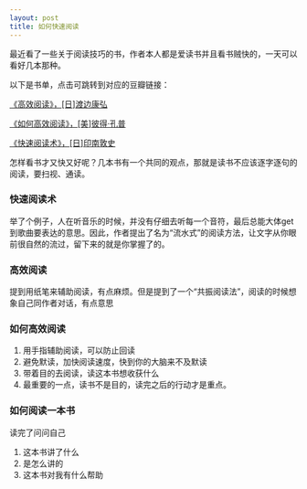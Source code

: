 ```yaml
---
layout: post
title: 如何快速阅读
---
```


最近看了一些关于阅读技巧的书，作者本人都是爱读书并且看书贼快的，一天可以看好几本那种。

以下是书单，点击可跳转到对应的豆瓣链接：

[《高效阅读》，[日]渡边康弘](https://book.douban.com/subject/27199270/)

[《如何高效阅读》，[美]彼得·孔普](https://book.douban.com/subject/26391279/)

[《快速阅读术》，[日]印南敦史](https://book.douban.com/subject/27032526/)


怎样看书才又快又好呢？几本书有一个共同的观点，那就是读书不应该逐字逐句的阅读，要扫视、通读。

### 快速阅读术

​	举了个例子，人在听音乐的时候，并没有仔细去听每一个音符，最后总能大体get到歌曲要表达的意思。因此，作者提出了名为“流水式”的阅读方法，让文字从你眼前很自然的流过，留下来的就是你掌握了的。

### 高效阅读

提到用纸笔来辅助阅读，有点麻烦。但是提到了一个“共振阅读法”，阅读的时候想象自己同作者对话，有点意思

### 如何高效阅读

1. 用手指辅助阅读，可以防止回读
2. 避免默读，加快阅读速度，快到你的大脑来不及默读
3. 带着目的去阅读，读这本书想收获什么
4. 最重要的一点，读书不是目的，读完之后的行动才是重点。

### 如何阅读一本书

读完了问问自己
1. 这本书讲了什么
2. 是怎么讲的
3. 这本书对我有什么帮助
